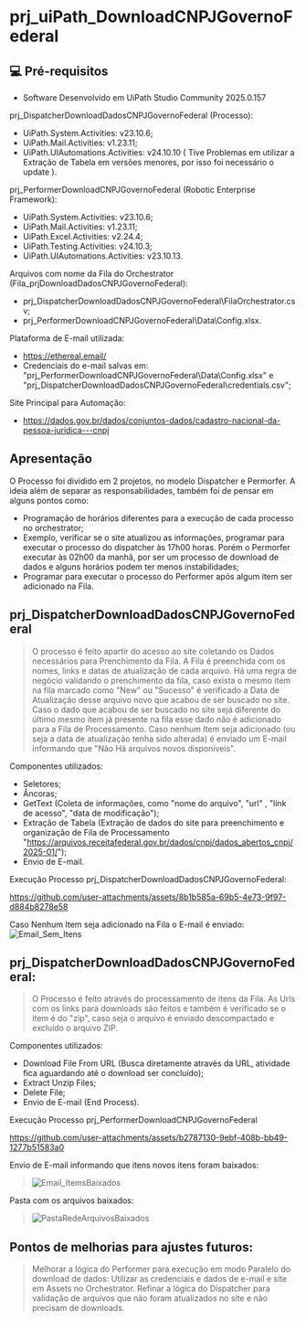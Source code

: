 # prj_uiPath_DownloadCNPJGovernoFederal

## 💻 Pré-requisitos

* Software Desenvolvido em UiPath Studio Community 2025.0.157

prj_DispatcherDownloadDadosCNPJGovernoFederal (Processo):
 - UiPath.System.Activities: v23.10.6;
 - UiPath.Mail.Activities: v1.23.11;
 - UiPath.UIAutomations.Activities: v24.10.10 ( Tive Problemas em utilizar a Extração de Tabela em versões menores, por isso foi necessário o update ).
  
prj_PerformerDownloadCNPJGovernoFederal (Robotic Enterprise Framework):
 - UiPath.System.Activities: v23.10.6;
 - UiPath.Mail.Activities: v1.23.11;
 - UiPath.Excel.Activities: v2.24.4;
 - UiPath.Testing.Activities: v24.10.3;
 - UiPath.UIAutomations.Activities: v23.10.13.

Arquivos com nome da Fila do Orchestrator (Fila_prjDownloadDadosCNPJGovernoFederal):
  - prj_DispatcherDownloadDadosCNPJGovernoFederal\FilaOrchestrator.csv;
  - prj_PerformerDownloadCNPJGovernoFederal\Data\Config.xlsx.

Plataforma de E-mail utilizada:
 * https://ethereal.email/
 * Credenciais do e-mail salvas em: "prj_PerformerDownloadCNPJGovernoFederal\Data\Config.xlsx" e "prj_DispatcherDownloadDadosCNPJGovernoFederal\credentials.csv";

Site Principal para Automação:
 * https://dados.gov.br/dados/conjuntos-dados/cadastro-nacional-da-pessoa-juridica---cnpj


## Apresentação

O Processo foi dividido em 2 projetos, no modelo Dispatcher e Permorfer. A ideia além de separar as responsabilidades, também foi de pensar em alguns pontos como:
- Programação de horários diferentes para a execução de cada processo no orchestrator;
- Exemplo, verificar se o site atualizou as informações, programar para executar o processo do dispatcher às 17h00 horas. Porém o Permorfer executar às 02h00 da manhã, por ser um processo de download de dados e alguns horários podem ter menos instabilidades;
- Programar para executar o processo do Performer após algum item ser adicionado na Fila.


## prj_DispatcherDownloadDadosCNPJGovernoFederal

> O processo é feito apartir do acesso ao site coletando os Dados necessários para Prenchimento da Fila. A Fila é preenchida com os nomes, links e datas de atualização de cada arquivo. Há uma regra de negócio validando o prenchimento da fila, caso exista o mesmo item na fila marcado como "New" ou "Sucesso" é verificado a Data de Atualização desse arquivo novo que acabou de ser buscado no site. Caso o dado que acabou de ser buscado no site sejá diferente do último mesmo item já presente na fila esse dado não é adicionado para a Fila de Processamento.
Caso nenhum Item seja adicionado (ou seja a data de atualização tenha sido alterada) é enviado um E-mail informando que "Não Há arquivos novos disponíveis". 

Componentes utilizados:
- Seletores;
- Âncoras;
- GetText (Coleta de informações, como "nome do arquivo", "url" , "link de acesso", "data de modificação");
- Extração de Tabela (Extração de dados do site para preenchimento e organização de Fila de Processamento "https://arquivos.receitafederal.gov.br/dados/cnpj/dados_abertos_cnpj/2025-01/");
- Envio de E-mail.

Execução Processo prj_DispatcherDownloadDadosCNPJGovernoFederal:

https://github.com/user-attachments/assets/8b1b585a-69b5-4e73-9f97-d884b8278e58


Caso Nenhum Item seja adicionado na Fila o E-mail é enviado:
![Email_Sem_Itens](https://github.com/user-attachments/assets/8244dbcd-2d67-4d58-98cb-09044563d136)


## prj_DispatcherDownloadDadosCNPJGovernoFederal:
> O Processo é feito através do processamento de itens da Fila. As Urls com os links para downloads são feitos e também é verificado se o item é do "zip", caso seja o arquivo é enviado descompactado e excluído o arquivo ZIP.

Componentes utilizados:
- Download File From URL (Busca diretamente através da URL, atividade fica aguardando até o download ser concluído);
- Extract Unzip Files;
- Delete File;
- Envio de E-mail (End Process).

Execução Processo prj_PerformerDownloadCNPJGovernoFederal

https://github.com/user-attachments/assets/b2787130-9ebf-408b-bb49-1277b51583a0


Envio de E-mail informando que itens novos itens foram baixados:

> ![Email_ItemsBaixados](https://github.com/user-attachments/assets/844f5614-1e8f-4688-be7c-e1851c07d90c)


Pasta com os arquivos baixados:
> ![PastaRedeArquivosBaixados](https://github.com/user-attachments/assets/2f7f8b70-3b07-4cea-b528-a2f160617485)


## Pontos de melhorias para ajustes futuros:
> Melhorar a lógica do Performer para execução em modo Paralelo do download de dados:
> Utilizar as credenciais e dados de e-mail e site em Assets no Orchestrator.
> Refinar a lógica do Dispatcher para validação de arquivos que não foram atualizados no site e não precisam de downloads.
<!---
Seja um dos contribuidores<br>



